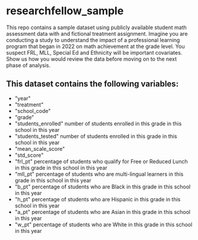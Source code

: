 # researchfellow_sample
This repo contains a sample dataset using publicly available student math assessment data with and fictional treatment assignment. Imagine you are conducting a study to understand the impact of a professional learning program that began in 2022 on math achievement at the grade level. You suspect FRL, MLL, Special Ed and Ethnicity will be important covariates.  Show us how you would review the data before moving on to the next phase of analysis.

## This dataset contains the following variables:
* "year"             
* "treatment"         
* "school_code"
* "grade"
* "students_enrolled" number of students enrolled in this grade in this school in this year
* "students_tested"  number of students enrolled in this grade in this school in this year
* "mean_scale_score"  
* "std_score"
* "frl_pt" percentage of students who qualify for Free or Reduced Lunch in this grade in this school in this year
* "mll_pt" percentage of students who are multi-lingual learners in this grade in this school in this year           
* "b_pt" percentage of students who are Black in this grade in this school in this year
* "h_pt" percentage of students who are Hispanic in this grade in this school in this year
* "a_pt" percentage of students who are Asian in this grade in this school in this year
* "w_pt" percentage of students who are White in this grade in this school in this year

